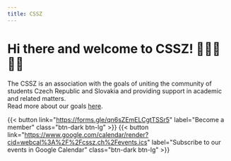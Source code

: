 ```yaml
---
title: CSSZ
---
```


# Hi there and welcome to CSSZ! 👋🇨🇿🇸🇰

The CSSZ is an association with the goals of uniting the community of students Czech Republic and Slovakia and providing support in academic and related matters. \
Read more about our goals [here](/about).

{{< button link="https://forms.gle/qn6sZEmELCgtTSSr5" label="Become a member" class="btn-dark btn-lg" >}}
{{< button link="https://www.google.com/calendar/render?cid=webcal%3A%2F%2Fcssz.ch%2Fevents.ics" label="Subscribe to our events in Google Calendar" class="btn-dark btn-lg" >}}
